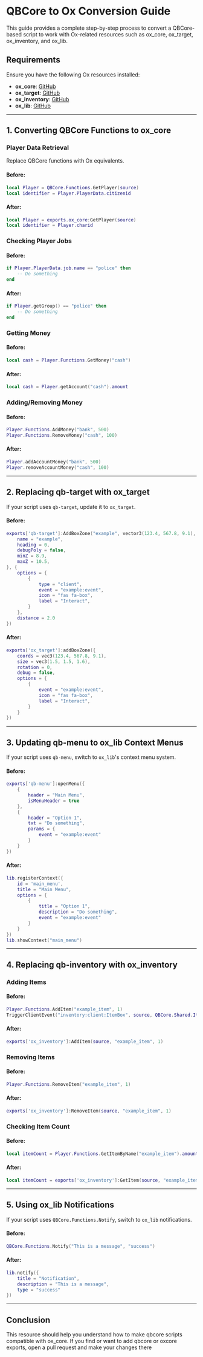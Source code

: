 # QBCore to Ox Conversion Guide

This guide provides a complete step-by-step process to convert a QBCore-based script to work with Ox-related resources such as ox_core, ox_target, ox_inventory, and ox_lib.

## Requirements
Ensure you have the following Ox resources installed:
- **ox_core**: [GitHub](https://github.com/overextended/ox_core)
- **ox_target**: [GitHub](https://github.com/overextended/ox_target)
- **ox_inventory**: [GitHub](https://github.com/overextended/ox_inventory)
- **ox_lib**: [GitHub](https://github.com/overextended/ox_lib)

---

## 1. Converting QBCore Functions to ox_core

### Player Data Retrieval
Replace QBCore functions with Ox equivalents.

#### Before:
```lua
local Player = QBCore.Functions.GetPlayer(source)
local identifier = Player.PlayerData.citizenid
```
#### After:
```lua
local Player = exports.ox_core:GetPlayer(source)
local identifier = Player.charid
```

### Checking Player Jobs
#### Before:
```lua
if Player.PlayerData.job.name == "police" then
    -- Do something
end
```
#### After:
```lua
if Player.getGroup() == "police" then
    -- Do something
end
```

### Getting Money
#### Before:
```lua
local cash = Player.Functions.GetMoney("cash")
```
#### After:
```lua
local cash = Player.getAccount("cash").amount
```

### Adding/Removing Money
#### Before:
```lua
Player.Functions.AddMoney("bank", 500)
Player.Functions.RemoveMoney("cash", 100)
```
#### After:
```lua
Player.addAccountMoney("bank", 500)
Player.removeAccountMoney("cash", 100)
```

---

## 2. Replacing qb-target with ox_target
If your script uses `qb-target`, update it to `ox_target`.

#### Before:
```lua
exports['qb-target']:AddBoxZone("example", vector3(123.4, 567.8, 9.1), 1.5, 1.5, {
    name = "example",
    heading = 0,
    debugPoly = false,
    minZ = 8.9,
    maxZ = 10.5,
}, {
    options = {
        {
            type = "client",
            event = "example:event",
            icon = "fas fa-box",
            label = "Interact",
        }
    },
    distance = 2.0
})
```
#### After:
```lua
exports['ox_target']:addBoxZone({
    coords = vec3(123.4, 567.8, 9.1),
    size = vec3(1.5, 1.5, 1.6),
    rotation = 0,
    debug = false,
    options = {
        {
            event = "example:event",
            icon = "fas fa-box",
            label = "Interact",
        }
    }
})
```

---

## 3. Updating qb-menu to ox_lib Context Menus

If your script uses `qb-menu`, switch to `ox_lib`'s context menu system.

#### Before:
```lua
exports['qb-menu']:openMenu({
    {
        header = "Main Menu",
        isMenuHeader = true
    },
    {
        header = "Option 1",
        txt = "Do something",
        params = {
            event = "example:event"
        }
    }
})
```
#### After:
```lua
lib.registerContext({
    id = 'main_menu',
    title = "Main Menu",
    options = {
        {
            title = "Option 1",
            description = "Do something",
            event = "example:event"
        }
    }
})
lib.showContext("main_menu")
```

---

## 4. Replacing qb-inventory with ox_inventory

### Adding Items
#### Before:
```lua
Player.Functions.AddItem("example_item", 1)
TriggerClientEvent("inventory:client:ItemBox", source, QBCore.Shared.Items["example_item"], "add")
```
#### After:
```lua
exports['ox_inventory']:AddItem(source, "example_item", 1)
```

### Removing Items
#### Before:
```lua
Player.Functions.RemoveItem("example_item", 1)
```
#### After:
```lua
exports['ox_inventory']:RemoveItem(source, "example_item", 1)
```

### Checking Item Count
#### Before:
```lua
local itemCount = Player.Functions.GetItemByName("example_item").amount
```
#### After:
```lua
local itemCount = exports['ox_inventory']:GetItem(source, "example_item", false)
```

---

## 5. Using ox_lib Notifications
If your script uses `QBCore.Functions.Notify`, switch to `ox_lib` notifications.

#### Before:
```lua
QBCore.Functions.Notify("This is a message", "success")
```
#### After:
```lua
lib.notify({
    title = "Notification",
    description = "This is a message",
    type = "success"
})
```

---

## Conclusion
This resource should help you understand how to make qbcore scripts compatible with ox_core.
If you find or want to add qbcore or oxcore exports, open a pull request and make your changes there
